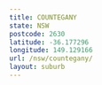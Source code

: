 ```yaml
---
title: COUNTEGANY
state: NSW
postcode: 2630
latitude: -36.177296
longitude: 149.129166
url: /nsw/countegany/
layout: suburb
---
```


